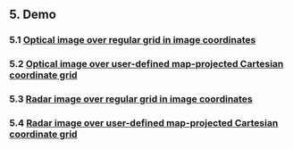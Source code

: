 ## 5. Demo

### 5.1 [Optical image over regular grid in image coordinates](/docs/opt_img.md)




### 5.2 [Optical image over user-defined map-projected Cartesian coordinate grid](/docs/opt_geo.md)




### 5.3 [Radar image over regular grid in image coordinates](/docs/rdr_img.md)




### 5.4 [Radar image over user-defined map-projected Cartesian coordinate grid](/docs/rdr_geo.md)
